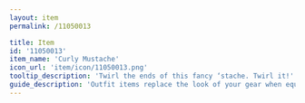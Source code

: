```yaml
---
layout: item
permalink: /11050013

title: Item
id: '11050013'
item_name: 'Curly Mustache'
icon_url: 'item/icon/11050013.png'
tooltip_description: 'Twirl the ends of this fancy ‘stache. Twirl it!'
guide_description: 'Outfit items replace the look of your gear when equipped.'
---
```

